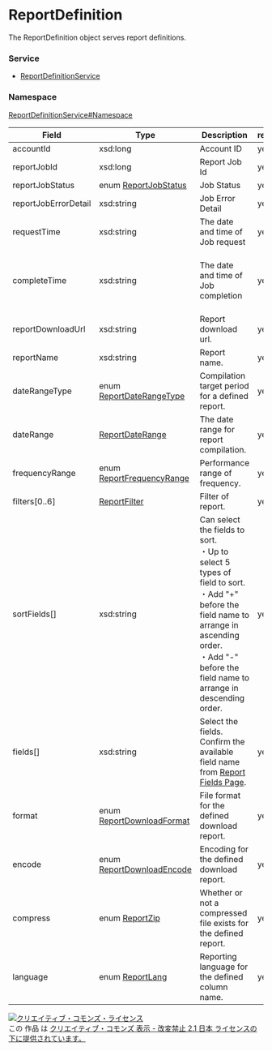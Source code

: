 

# ReportDefinition

The ReportDefinition object serves report definitions.

### Service

+ [ReportDefinitionService](../../services/ReportDefinitionService.md)

### Namespace

[ReportDefinitionService#Namespace](../../services/ReportDefinitionService.md#namespace)

| Field | Type | Description | response | get | add | remove |
| ----- | ---- | ----------- | -------- | --------- | --------- | --------- |
| accountId | xsd:long | Account ID | yes | - | Ignore | Ignore | |
| reportJobId | xsd:long | Report Job Id | yes | - | Ignore | Requirement<br>NonUpdatable | |
| reportJobStatus | enum [ReportJobStatus](./ReportJobStatus.md) | Job Status | yes | - | Ignore | Ignore | |
| reportJobErrorDetail | xsd:string | Job Error Detail | yes | - | Ignore | Ignore | |
| requestTime | xsd:string | The date and time of Job request | yes | - | Ignore | Ignore | |
| completeTime | xsd:string | The date and time of Job completion | yes | <br>*Returned after job registration is complete. | Ignore | Ignore | |
| reportDownloadUrl | xsd:string | Report download url. | yes | - | Ignore | Ignore | |
| reportName | xsd:string | Report name. | yes | - | Optional | Ignore | |
| dateRangeType | enum [ReportDateRangeType](./ReportDateRangeType.md) | Compilation target period for a defined report. | yes | - | Requirement | Ignore | |
| dateRange | [ReportDateRange](./ReportDateRange.md) | The date range for report compilation. | yes | - | Optional | Ignore | |
| frequencyRange | enum [ReportFrequencyRange](./ReportFrequencyRange.md) | Performance range of frequency. | yes | - | Optional | Ignore | |
| filters[0..6] | [ReportFilter](./ReportFilter.md) | Filter of report. | yes | - | Optional | Ignore | |
| sortFields[] | xsd:string | Can select the fields to sort.<br>・Up to select 5 types of field to sort.<br>・Add &#34;+&#34; before the field name to arrange in ascending order.<br>・Add &#34;-&#34; before the field name to arrange in descending order. | yes | - | Optional | Ignore | |
| fields[] | xsd:string | Select the fields.<br>Confirm the available field name from [Report Fields Page](../../appendix/reports.md). | yes | - | Requirement | Ignore | |
| format | enum [ReportDownloadFormat](./ReportDownloadFormat.md) | File format for the defined download report. | yes | - | Optional | Ignore | |
| encode | enum [ReportDownloadEncode](./ReportDownloadEncode.md) | Encoding for the defined download report. | yes | - | Optional | Ignore | |
| compress | enum [ReportZip](./ReportZip.md) | Whether or not a compressed file exists for the defined report. | yes | - | Optional | Ignore | |
| language | enum [ReportLang](./ReportLang.md) | Reporting language for the defined column name. | yes | - | Optional | Ignore | |

<a rel="license" href="http://creativecommons.org/licenses/by-nd/2.1/jp/"><img alt="クリエイティブ・コモンズ・ライセンス" style="border-width:0" src="https://i.creativecommons.org/l/by-nd/2.1/jp/88x31.png" /></a><br />この 作品 は <a rel="license" href="http://creativecommons.org/licenses/by-nd/2.1/jp/">クリエイティブ・コモンズ 表示 - 改変禁止 2.1 日本 ライセンスの下に提供されています。</a>
